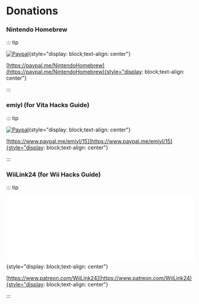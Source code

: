 # Donations

### Nintendo Homebrew

::: tip

[![Paypal](/images/paypal_white.png)](https://paypal.me/NintendoHomebrew){style="display: block;text-align: center"}

[https://paypal.me/NintendoHomebrew](https://paypal.me/NintendoHomebrew){style="display: block;text-align: center"}

:::

### emiyl (for Vita Hacks Guide)

::: tip

[![Paypal](/images/paypal_white.png)](https://www.paypal.me/emiyl/15){style="display: block;text-align: center"}

[https://www.paypal.me/emiyl/15](https://www.paypal.me/emiyl/15){style="display: block;text-align: center"}

:::

### WiiLink24 (for Wii Hacks Guide)

::: tip

[![Patreon](/images/patreon_white.png)](https://www.patreon.com/WiiLink24){style="display: block;text-align: center"}

[https://www.patreon.com/WiiLink24](https://www.patreon.com/WiiLink24){style="display: block;text-align: center"}

:::
